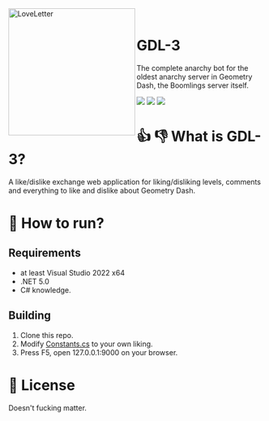 
<div>
  <img width="250" align="left" src="https://i.ibb.co/b64qSpS/php-Iyceg-H.png" alt="LoveLetter"/>
  <br>
  <h1>GDL-3</h1>
  <p>The complete anarchy bot for the oldest anarchy server in Geometry Dash, the Boomlings server itself.</p>
</div>

![](https://img.shields.io/badge/Made%20in-💻%20C%23-97C9E0)
![](https://img.shields.io/badge/Skid-Friendly-EDA4C5)
![](https://img.shields.io/badge/Don't%20Tell-🤫%20Robtop-F7F7BC)

# 👍 👎 What is GDL-3?
A like/dislike exchange web application for liking/disliking levels, comments and everything to like and dislike about Geometry Dash.

# 🏃 How to run?
## Requirements
- at least Visual Studio 2022 x64
- .NET 5.0 
- C# knowledge.
## Building
1. Clone this repo.
1. Modify [Constants.cs](https://github.com/AlizerUncaged/LikeBot-3/blob/master/Geometry%20Dash%20LikeBot%203/Constants.cs) to your own liking.
1. Press F5, open 127.0.0.1:9000 on your browser.

# 📝 License
Doesn't fucking matter.